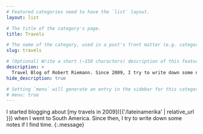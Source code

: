 ```yaml
---
# Featured categories need to have the `list` layout.
layout: list

# The title of the category's page.
title: Travels

# The name of the category, used in a post's front matter (e.g. category: <slug>).
slug: travels

# (Optional) Write a short (~150 characters) description of this featured category.
description: >
  Travel Blog of Robert Riemann. Since 2009, I try to write down some notes when I travel and find time.
hide_description: true

# Setting `menu` will generate an entry in the sidebar for this category.
# menu: true
---
```


I started blogging about [my travels in 2009]({{'/lateinamerika' | relative_url }}) when I went to South America. Since then, I try to write down some notes if I find time.
{:.message}
